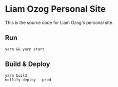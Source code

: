 # Liam Ozog Personal Site

This is the source code for Liam Ozog's personal site.

## Run
```
yarn && yarn start
```

## Build & Deploy
```
yarn build
netlify deploy --prod
```
